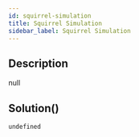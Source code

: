 ```yaml
---
id: squirrel-simulation
title: Squirrel Simulation
sidebar_label: Squirrel Simulation
---
```

## Description
<div class="description">
null
</div>

## Solution()
```
undefined
```